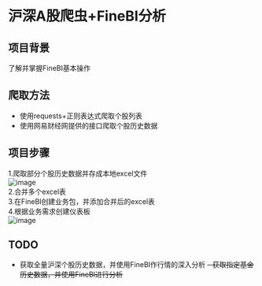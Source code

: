 # 沪深A股爬虫+FineBI分析
## 项目背景
了解并掌握FineBI基本操作

## 爬取方法
- 使用requests+正则表达式爬取个股列表
- 使用网易财经网提供的接口爬取个股历史数据

## 项目步骤
1.爬取部分个股历史数据并存成本地excel文件   
![image](https://github.com/huangym1/Stock_Spider_BI/blob/master/images/stock.png)  
2.合并多个excel表  
3.在FineBI创建业务包，并添加合并后的excel表  
4.根据业务需求创建仪表板   
![image](https://github.com/huangym1/Stock_Spider_BI/blob/master/images/FineBI.png)

## TODO
- 获取全量沪深个股历史数据，并使用FineBI作行情的深入分析
~~- 获取指定基金历史数据，并使用FineBI进行分析~~
